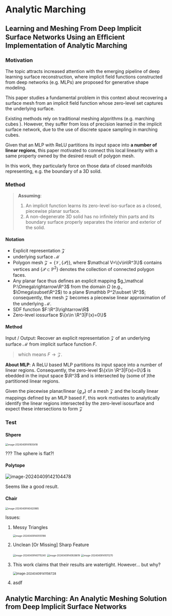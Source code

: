 # Analytic Marching



## Learning and Meshing From Deep Implicit Surface Networks Using an Efﬁcient Implementation of Analytic Marching

### Motivation

The topic attracts increased attention with the emerging pipeline of deep learning surface reconstruction, where implicit field functions constructed from deep networks (e.g. MLPs) are proposed for generative shape modeling.

This paper studies a fundamental problem in this context about recovering a surface mesh from an implicit field function whose zero-level set captures the underlying surface.

Existing methods rely on traditional meshing algorithms (e.g. marching cubes ). However, they suffer from loss of precision learned in the implicit surface network, due to the use of discrete space sampling in marching cubes.

Given that an MLP with ReLU partitions its input space into **a number of linear regions**, this paper motivated to connect this local linearity with a same property owned by the desired result of polygon mesh.

In this work, they particularly force on those data of closed manifolds representing, e.g. the boundary of a 3D solid.

### Method 

> **Assuming**: 
>
> 1. An implicit function learns its zero-level iso-surface as a closed, piecewise planar surface.
> 2. A non-degenerate 3D solid has no infinitely thin parts and its boundary surface properly separates the interior and exterior of the solid.

#### Notation

- Explicit representation $\mathcal Z$
- underlying surface $\mathcal M$
- Polygon mesh $\mathcal Z=\{\mathcal V,\{\mathcal P\}\}$, where $\mathcal V=\{v\in\R^3\}$ contains vertices and $\{\mathcal P\subset \mathbb P^2\}$ denotes the collection of connected polygon faces.
- Any planar face thus deﬁnes an explicit mapping $g_\mathcal P:\Omega\rightarrow\R^3$ from the domain $\Omega$ (e.g., $\Omega\subset\R^2$) to a plane $\mathbb P^2\subset \R^3$; consequently, the mesh $\mathcal Z$ becomes a piecewise linear approximation of the underlying $\mathcal M$​.
- SDF function $F:\R^3\rightarrow\R$
- Zero-level iossurface $\{x\in \R^3|F(x)=0\}$

#### Method

Input / Output: Recover an explicit representation $\mathcal Z$ of an underlying surface $\mathcal M$ from implicit surface function $F$​.

> which means $F\rightarrow \mathcal Z$.

**About MLP**: A ReLU based MLP partitions its input space into a number of linear regions. Consequently, the zero-level $\{x\in \R^3|F(x)=0\}$ is ebedded in the input space $\R^3$  and is intersected by (some of )the partitioned linear regions.

Given the piecewise planar/linear $\{g_\mathcal P \}$ of a mesh $\mathcal Z$ and the locally linear mappings defined by an MLP based $F$, this work motivates to analytically identify the linear regions intersected by the zero-level isosurface and expect these intersections to form $\mathcal Z$





### Test

#### Shpere

<img src="./assets/image-20240409141935418.png" alt="image-20240409141935418" style="zoom:50%;" />

??? The sphere is flat?!

#### Polytope

![image-20240409142104478](./assets/image-20240409142104478.png)

Seems like a good result.



#### Chair

<img src="./assets/image-20240409140420985.png" alt="image-20240409140420985" style="zoom:50%;" />

Issues:

1. Messy Triangles

   <img src="./assets/image-20240409140555166.png" alt="image-20240409140555166" style="zoom:50%;" />

2. Unclean [Or Missing] Sharp Feature

   <img src="./assets/image-20240409140715240.png" alt="image-20240409140715240" style="zoom:50%;" />

   <img src="./assets/image-20240409140926619.png" alt="image-20240409140926619" style="zoom:50%;" />

   <img src="./assets/image-20240409141011270.png" alt="image-20240409141011270" style="zoom:50%;" />

3. This work claims that their results are watertight. However... but why?

   <img src="./assets/image-20240409141156728.png" alt="image-20240409141156728" style="zoom:67%;" />

4. asdf

## Analytic Marching: An Analytic Meshing Solution from Deep Implicit Surface Networks